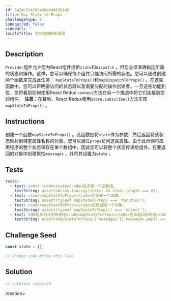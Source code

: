 ```yaml
---
id: 5a24c314108439a4d4036145
title: Map State to Props
challengeType: 6
isRequired: false
videoUrl: ''
localeTitle: 将状态映射到道具
---
```


## Description
<section id="description"> <code>Provider</code>组件允许您为React组件提供<code>state</code>和<code>dispatch</code> ，但您必须准确指定所需的状态和操作。这样，您可以确保每个组件只能访问所需的状态。您可以通过创建两个函数来完成此任务： <code>mapStateToProps()</code>和<code>mapDispatchToProps()</code> 。在这些函数中，您可以声明要访问的状态段以及需要分配的操作创建者。一旦这些功能到位，您将看到如何使用React Redux <code>connect</code>方法在另一个挑战中将它们连接到您的组件。 <strong>注意：</strong>在幕后，React Redux使用<code>store.subscribe()</code>方法实现<code>mapStateToProps()</code> 。 </section>

## Instructions
<section id="instructions">创建一个函数<code>mapStateToProps()</code> 。此函数应将<code>state</code>作为参数，然后返回将该状态映射到特定属性名称的对象。您可以通过<code>props</code>访问这些属性。由于此示例将应用程序的整个状态保存在单个数组中，因此您可以将整个状态传递给组件。在要返回的对象中创建属性<code>messages</code> ，并将其设置为<code>state</code> 。 </section>

## Tests
<section id='tests'>

```yml
tests:
  - text: const <code>state</code>应该是一个空数组。
    testString: assert(Array.isArray(state) && state.length === 0);
  - text: <code>mapStateToProps</code>应该是一个函数。
    testString: assert(typeof mapStateToProps === 'function');
  - text: <code>mapStateToProps</code>应该返回一个对象。
    testString: assert(typeof mapStateToProps() === 'object');
  - text: 将数组作为状态传递给<code>mapStateToProps</code>应该返回分配给<code>messages</code>键的数组。
    testString: assert(mapStateToProps(['messages']).messages.pop() === 'messages');

```

</section>

## Challenge Seed
<section id='challengeSeed'>

<div id='jsx-seed'>

```jsx
const state = [];

// change code below this line

```

</div>



</section>

## Solution
<section id='solution'>

```js
// solution required
```

/section>
